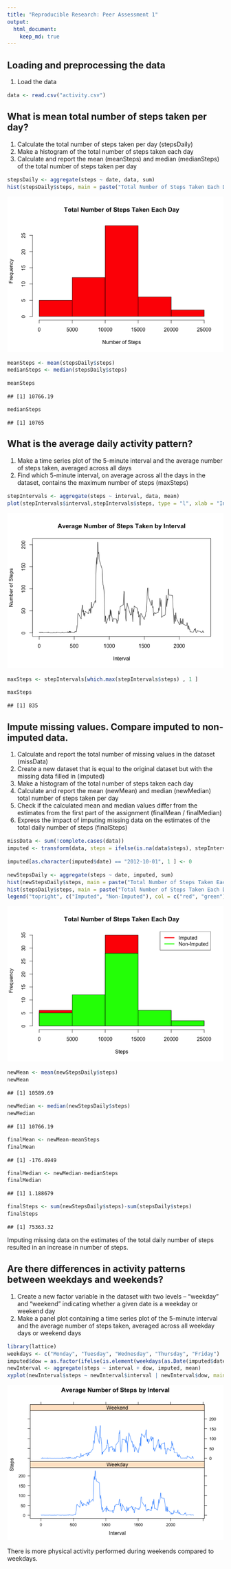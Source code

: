 ```yaml
---
title: "Reproducible Research: Peer Assessment 1"
output: 
  html_document:
    keep_md: true
---
```

## Loading and preprocessing the data

1. Load the data 


```r
data <- read.csv("activity.csv")
```


## What is mean total number of steps taken per day?

1. Calculate the total number of steps taken per day (stepsDaily)
2. Make a histogram of the total number of steps taken each day
3. Calculate and report the mean (meanSteps) and median (medianSteps) of the total number of steps taken per day


```r
stepsDaily <- aggregate(steps ~ date, data, sum)
hist(stepsDaily$steps, main = paste("Total Number of Steps Taken Each Day"), col = "red", xlab = "Number of Steps")
```

![](PA1_template_files/figure-html/unnamed-chunk-2-1.png)<!-- -->

```r
meanSteps <- mean(stepsDaily$steps)
medianSteps <- median(stepsDaily$steps)
```


```r
meanSteps
```

```
## [1] 10766.19
```


```r
medianSteps
```

```
## [1] 10765
```

## What is the average daily activity pattern?

1. Make a time series plot of the 5-minute interval and the average number of steps taken, averaged across all days
2. Find which 5-minute interval, on average across all the days in the dataset, contains the maximum number of steps (maxSteps)


```r
stepIntervals <- aggregate(steps ~ interval, data, mean)
plot(stepIntervals$interval,stepIntervals$steps, type = "l", xlab = "Interval", ylab = "Number of Steps", main = "Average Number of Steps Taken by Interval")
```

![](PA1_template_files/figure-html/unnamed-chunk-5-1.png)<!-- -->

```r
maxSteps <- stepIntervals[which.max(stepIntervals$steps) , 1 ]
```


```r
maxSteps
```

```
## [1] 835
```

## Impute missing values. Compare imputed to non-imputed data.

1. Calculate and report the total number of missing values in the dataset (missData)
2. Create a new dataset that is equal to the original dataset but with the missing data filled in (imputed)
3. Make a histogram of the total number of steps taken each day
4. Calculate and report the mean (newMean) and median (newMedian) total number of steps taken per day 
5. Check if the calculated mean and median values differ from the estimates from the first part of the assignment (finalMean / finalMedian)
6. Express the impact of imputing missing data on the estimates of the total daily number of steps (finalSteps)


```r
missData <- sum(!complete.cases(data))
imputed <- transform(data, steps = ifelse(is.na(data$steps), stepIntervals$steps[match(data$interval, stepIntervals$interval)] , data$steps))
```


```r
imputed[as.character(imputed$date) == "2012-10-01", 1 ] <- 0
```


```r
newStepsDaily <- aggregate(steps ~ date, imputed, sum)
hist(newStepsDaily$steps, main = paste("Total Number of Steps Taken Each Day"), col = "red" , xlab = "Steps")
hist(stepsDaily$steps, main = paste("Total Number of Steps Taken Each Day"), col = "green" , xlab = "Steps", add = TRUE)
legend("topright", c("Imputed", "Non-Imputed"), col = c("red", "green"), lwd = 3)
```

![](PA1_template_files/figure-html/unnamed-chunk-9-1.png)<!-- -->


```r
newMean <- mean(newStepsDaily$steps)
newMean
```

```
## [1] 10589.69
```


```r
newMedian <- median(newStepsDaily$steps)
newMedian
```

```
## [1] 10766.19
```


```r
finalMean <- newMean-meanSteps
finalMean
```

```
## [1] -176.4949
```


```r
finalMedian <- newMedian-medianSteps
finalMedian
```

```
## [1] 1.188679
```


```r
finalSteps <- sum(newStepsDaily$steps)-sum(stepsDaily$steps)
finalSteps
```

```
## [1] 75363.32
```

Imputing missing data on the estimates of the total daily number of steps resulted in an increase in number of steps.


## Are there differences in activity patterns between weekdays and weekends?

1. Create a new factor variable in the dataset with two levels – “weekday” and “weekend” indicating whether a given date is a weekday or weekend day
2. Make a panel plot containing a time series plot of the 5-minute interval and the average number of steps taken, averaged across all weekday days or weekend days 


```r
library(lattice)
weekdays <- c("Monday", "Tuesday", "Wednesday", "Thursday", "Friday")
imputed$dow = as.factor(ifelse(is.element(weekdays(as.Date(imputed$date)), weekdays), "Weekday" , "Weekend"))
newInterval <- aggregate(steps ~ interval + dow, imputed, mean)
xyplot(newInterval$steps ~ newInterval$interval | newInterval$dow, main = "Average Number of Steps by Interval", xlab = "Interval", ylab = "Steps", layout = c(1,2), type = "l")
```

![](PA1_template_files/figure-html/unnamed-chunk-15-1.png)<!-- -->

There is more physical activity performed during weekends compared to weekdays.
